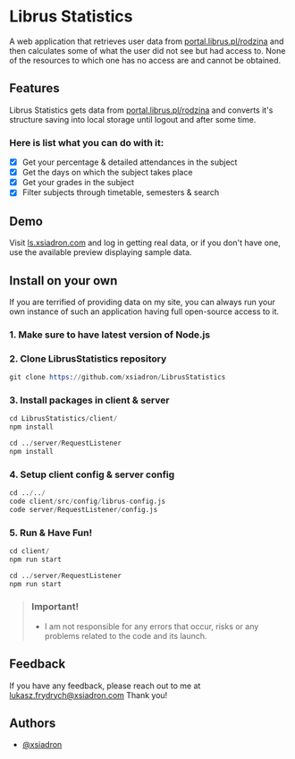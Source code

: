 
# Librus Statistics
A web application that retrieves user data from [portal.librus.pl/rodzina](https://portal.librus.pl/rodzina) and then calculates some of what the user did not see but had access to. None of the resources to which one has no access are and cannot be obtained.

## Features
Librus Statistics gets data from [portal.librus.pl/rodzina](https://portal.librus.pl/rodzina) and converts it's structure saving into local storage until logout and after some time.
### Here is list what you can do with it:
- [x] Get your percentage & detailed attendances in the subject
- [x] Get the days on which the subject takes place
- [x] Get your grades in the subject
- [x] Filter subjects through timetable, semesters & search

## Demo
Visit [ls.xsiadron.com](https://ls.xsiadron.com) and log in getting real data, or if you don't have one, use the available preview displaying sample data.

## Install on your own
If you are terrified of providing data on my site, you can always run your own instance of such an application having full open-source access to it.

### 1. Make sure to have latest version of Node.js

### 2. Clone LibrusStatistics repository
```s
git clone https://github.com/xsiadron/LibrusStatistics
```

### 3. Install packages in client & server
```s
cd LibrusStatistics/client/
npm install
```
```s
cd ../server/RequestListener
npm install
```

### 4. Setup client config & server config
```s
cd ../../
code client/src/config/librus-config.js
code server/RequestListener/config.js
```

### 5. Run & Have Fun!
```s
cd client/
npm run start
```
```s
cd ../server/RequestListener
npm run start
```


> ### Important!
> - I am not responsible for any errors that occur, risks or any problems related to the code and its launch.


## Feedback

If you have any feedback, please reach out to me at lukasz.frydrych@xsiadron.com
Thank you!



## Authors

- [@xsiadron](https://www.github.com/xsiadron)


